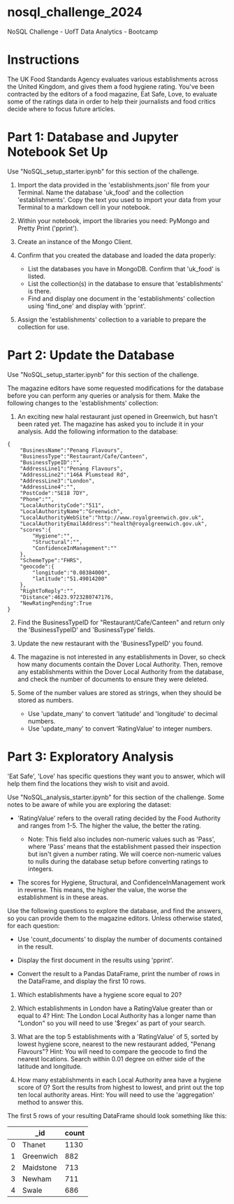 # nosql_challenge_2024
NoSQL Challenge - UofT Data Analytics - Bootcamp

# Instructions
The UK Food Standards Agency evaluates various establishments across the United Kingdom, and gives them a food hygiene rating. You've been contracted by the editors of a food magazine, Eat Safe, Love, to evaluate some of the ratings data in order to help their journalists and food critics decide where to focus future articles.

# Part 1: Database and Jupyter Notebook Set Up
Use "NoSQL_setup_starter.ipynb" for this section of the challenge.

1. Import the data provided in the 'establishments.json' file from your Terminal. Name the database 'uk_food' and the collection 'establishments'. Copy the text you used to import your data from your Terminal to a markdown cell in your notebook.

2. Within your notebook, import the libraries you need: PyMongo and Pretty Print ('pprint').

3. Create an instance of the Mongo Client.

4. Confirm that you created the database and loaded the data properly:
    - List the databases you have in MongoDB. Confirm that 'uk_food' is listed.
    - List the collection(s) in the database to ensure that 'establishments' is there.
    - Find and display one document in the 'establishments' collection using 'find_one' and display with 'pprint'.

5. Assign the 'establishments' collection to a variable to prepare the collection for use.

# Part 2: Update the Database
Use "NoSQL_setup_starter.ipynb" for this section of the challenge.

The magazine editors have some requested modifications for the database before you can perform any queries or analysis for them. Make the following changes to the 'establishments' collection:

1. An exciting new halal restaurant just opened in Greenwich, but hasn't been rated yet. The magazine has asked you to include it in your analysis. Add the following information to the database:

<pre><code>{
    "BusinessName":"Penang Flavours",
    "BusinessType":"Restaurant/Cafe/Canteen",
    "BusinessTypeID":"",
    "AddressLine1":"Penang Flavours",
    "AddressLine2":"146A Plumstead Rd",
    "AddressLine3":"London",
    "AddressLine4":"",
    "PostCode":"SE18 7DY",
    "Phone":"",
    "LocalAuthorityCode":"511",
    "LocalAuthorityName":"Greenwich",
    "LocalAuthorityWebSite":"http://www.royalgreenwich.gov.uk",
    "LocalAuthorityEmailAddress":"health@royalgreenwich.gov.uk",
    "scores":{
        "Hygiene":"",
        "Structural":"",
        "ConfidenceInManagement":""
    },
    "SchemeType":"FHRS",
    "geocode":{
        "longitude":"0.08384000",
        "latitude":"51.49014200"
    },
    "RightToReply":"",
    "Distance":4623.9723280747176,
    "NewRatingPending":True
}
</code></pre>

2. Find the BusinessTypeID for "Restaurant/Cafe/Canteen" and return only the 'BusinessTypeID' and 'BusinessType' fields.

3. Update the new restaurant with the 'BusinessTypeID' you found.

4. The magazine is not interested in any establishments in Dover, so check how many documents contain the Dover Local Authority. Then, remove any establishments within the Dover Local Authority from the database, and check the number of documents to ensure they were deleted.

5. Some of the number values are stored as strings, when they should be stored as numbers.
    - Use 'update_many' to convert 'latitude' and 'longitude' to decimal numbers.
    - Use 'update_many' to convert 'RatingValue' to integer numbers.

# Part 3: Exploratory Analysis

'Eat Safe', 'Love' has specific questions they want you to answer, which will help them find the locations they wish to visit and avoid.

Use "NoSQL_analysis_starter.ipynb" for this section of the challenge. Some notes to be aware of while you are exploring the dataset:

- 'RatingValue' refers to the overall rating decided by the Food Authority and ranges from 1-5. The higher the value, the better the rating.
    - Note: This field also includes non-numeric values such as 'Pass', where 'Pass' means that the establishment passed their inspection but isn't given a number rating. We will coerce non-numeric values to nulls during the database setup before converting ratings to integers.

- The scores for Hygiene, Structural, and ConfidenceInManagement work in reverse. This means, the higher the value, the worse the establishment is in these areas.

Use the following questions to explore the database, and find the answers, so you can provide them to the magazine editors. Unless otherwise stated, for each question:

- Use 'count_documents' to display the number of documents contained in the result.

- Display the first document in the results using 'pprint'.

- Convert the result to a Pandas DataFrame, print the number of rows in the DataFrame, and display the first 10 rows.

1. Which establishments have a hygiene score equal to 20?

2. Which establishments in London have a RatingValue greater than or equal to 4?
Hint: The London Local Authority has a longer name than "London" so you will need to use '$regex' as part of your search.

3. What are the top 5 establishments with a 'RatingValue' of 5, sorted by lowest hygiene score, nearest to the new restaurant added, "Penang Flavours"?
Hint: You will need to compare the geocode to find the nearest locations. Search within 0.01 degree on either side of the latitude and longitude.

4. How many establishments in each Local Authority area have a hygiene score of 0? Sort the results from highest to lowest, and print out the top ten local authority areas.
Hint: You will need to use the 'aggregation' method to answer this.

The first 5 rows of your resulting DataFrame should look something like this:

<div class="table-div"><table border="0">
        <thead>
          <tr class="acting-th">
            <th></th>
            <th>_id</th>
            <th>count</th>
          </tr>
        </thead>
        <tbody>
          <tr>
            <td>0</td>
            <td>Thanet</td>
            <td>1130</td>
          </tr>
          <tr>
            <td>1</td>
            <td>Greenwich</td>
            <td>882</td>
          </tr>
          <tr>
            <td>2</td>
            <td>Maidstone</td>
            <td>713</td>
          </tr>
          <tr>
            <td>3</td>
            <td>Newham</td>
            <td>711</td>
          </tr>
          <tr>
            <td>4</td>
            <td>Swale</td>
            <td>686</td>
          </tr>
        </tbody>
      </table></div>